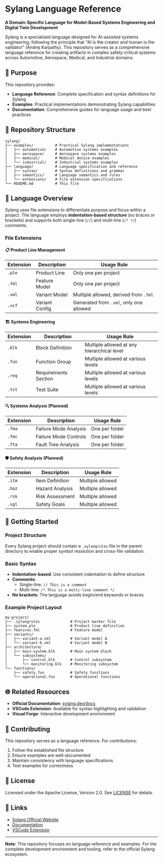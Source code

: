 # Sylang Language Reference

**A Domain-Specific Language for Model-Based Systems Engineering and Digital Twin Development**

Sylang is a specialized language designed for AI-assisted systems engineering, following the principle that "AI is the creator and human is the validator" (Andrej Karpathy). This repository serves as a comprehensive language reference for creating artifacts in complex safety-critical systems across Automotive, Aerospace, Medical, and Industrial domains.

## 🎯 Purpose

This repository provides:
- **Language Reference**: Complete specification and syntax definitions for Sylang
- **Examples**: Practical implementations demonstrating Sylang capabilities
- **Documentation**: Comprehensive guides for language usage and best practices

## 📁 Repository Structure

```
sylang/
├── examples/          # Practical Sylang implementations
│   ├── automotive/    # Automotive systems examples
│   ├── aerospace/     # Aerospace systems examples
│   ├── medical/       # Medical device examples
│   └── industrial/    # Industrial systems examples
├── language/          # Language specification and reference
│   ├── syntax/        # Syntax definitions and grammar
│   ├── semantics/     # Language semantics and rules
│   └── extensions/    # File extension specifications
└── README.md          # This file
```

## 🔧 Language Overview

Sylang uses file extensions to differentiate purpose and focus within a project. The language employs **indentation-based structure** (no braces or brackets) and supports both single-line (`//`) and multi-line (`/* */`) comments.

### File Extensions

#### 📋 Product Line Management
| Extension | Description | Usage Rule |
|-----------|-------------|------------|
| `.ple` | Product Line | Only one per project |
| `.fml` | Feature Model | Only one per project |
| `.vml` | Variant Model | Multiple allowed, derived from `.fml` |
| `.vcf` | Variant Config | Generated from `.vml`, only one allowed |

#### 🏗️ Systems Engineering
| Extension | Description | Usage Rule |
|-----------|-------------|------------|
| `.blk` | Block Definition | Multiple allowed at any hierarchical level |
| `.fun` | Function Group | Multiple allowed at various levels |
| `.req` | Requirements Section | Multiple allowed at various levels |
| `.tst` | Test Suite | Multiple allowed at various levels |

#### 🔍 Systems Analysis (Planned)
| Extension | Description | Usage Rule |
|-----------|-------------|------------|
| `.fma` | Failure Mode Analysis | One per folder |
| `.fmc` | Failure Mode Controls | One per folder |
| `.fta` | Fault Tree Analysis | One per folder |

#### 🛡️ Safety Analysis (Planned)
| Extension | Description | Usage Rule |
|-----------|-------------|------------|
| `.itm` | Item Definition | Multiple allowed |
| `.haz` | Hazard Analysis | Multiple allowed |
| `.rsk` | Risk Assessment | Multiple allowed |
| `.sgl` | Safety Goals | Multiple allowed |

## 🚀 Getting Started

### Project Structure
Every Sylang project should contain a `.sylangrules` file in the parent directory to enable proper symbol resolution and cross-file validation.

### Basic Syntax
- **Indentation-based**: Use consistent indentation to define structure
- **Comments**: 
  - Single-line: `// This is a comment`
  - Multi-line: `/* This is a multi-line comment */`
- **No brackets**: The language avoids begin/end keywords or braces

### Example Project Layout
```
my-project/
├── .sylangrules              # Project marker file
├── system.ple                # Product line definition
├── features.fml              # Feature model
├── variants/
│   ├── variant-a.vml         # Variant model A
│   └── variant-b.vml         # Variant model B
├── architecture/
│   ├── main-system.blk       # Main system block
│   └── subsystems/
│       ├── control.blk       # Control subsystem
│       └── monitoring.blk    # Monitoring subsystem
└── functions/
    ├── safety.fun            # Safety functions
    └── operational.fun       # Operational functions
```

## 🌐 Related Resources

- **Official Documentation**: [sylang.dev/docs](https://sylang.dev/docs)
- **VSCode Extension**: Available for syntax highlighting and validation
- **Visual Forge**: Interactive development environment

## 🤝 Contributing

This repository serves as a language reference. For contributions:
1. Follow the established file structure
2. Ensure examples are well-documented
3. Maintain consistency with language specifications
4. Test examples for correctness

## 📄 License

Licensed under the Apache License, Version 2.0. See [LICENSE](LICENSE) for details.

## 🔗 Links

- [Sylang Official Website](https://sylang.dev)
- [Documentation](https://sylang.dev/docs)
- [VSCode Extension](https://marketplace.visualstudio.com/items?itemName=sylang.sylang-language-support)

---

**Note**: This repository focuses on language reference and examples. For the complete development environment and tooling, refer to the official Sylang ecosystem.
